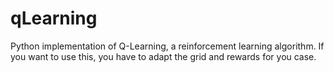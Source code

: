 # qLearning
Python implementation of Q-Learning, a reinforcement learning algorithm. If you want to use this, you have to adapt the grid and rewards for you case.
